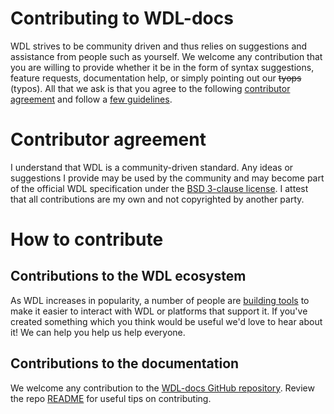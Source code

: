 # Contributing to WDL-docs

WDL strives to be community driven and thus relies on suggestions and assistance from people such as yourself. We welcome any contribution that you are willing to provide whether it be in the form of syntax suggestions, feature requests, documentation help, or simply pointing out our ~~tyops~~ (typos). All that we ask is that you agree to the following [contributor agreement](#contributor-agreement) and follow a [few guidelines](#how-to-contribute).

# Contributor agreement

I understand that WDL is a community-driven standard. Any ideas or suggestions I provide may be used by the community and may become part of the official WDL specification under the [BSD 3-clause license](https://github.com/broadinstitute/wdl/blob/develop/LICENSE). I attest that all contributions are my own and not copyrighted by another party.

# How to contribute
## Contributions to the WDL ecosystem

As WDL increases in popularity, a number of people are [building tools](https://software.broadinstitute.org/wdl/toolkit) to make it easier to interact with WDL or platforms that support it. If you've created something which you think would be useful we'd love to hear about it! We can help you help us help everyone.

## Contributions to the documentation

We welcome any contribution to the [WDL-docs GitHub repository](https://github.com/openwdl/wdl-docs). Review the repo [README](README.md) for useful tips on contributing. 
    
   